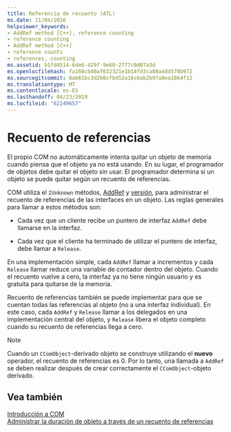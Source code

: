 ```yaml
---
title: Referencia de recuento (ATL)
ms.date: 11/04/2016
helpviewer_keywords:
- AddRef method [C++], reference counting
- reference counting
- AddRef method [C++]
- reference counts
- references, counting
ms.assetid: b1fd4514-6de6-429f-9e60-2777c0d07a3d
ms.openlocfilehash: fa160cb40af632321e1b14fd3ca88a4dd578b972
ms.sourcegitcommit: 0ab61bc3d2b6cfbd52a16c6ab2b97a8ea1864f12
ms.translationtype: MT
ms.contentlocale: es-ES
ms.lasthandoff: 04/23/2019
ms.locfileid: "62249657"
---
```

# <a name="reference-counting"></a>Recuento de referencias

El propio COM no automáticamente intenta quitar un objeto de memoria cuando piensa que el objeto ya no está usando. En su lugar, el programador de objetos debe quitar el objeto sin usar. El programador determina si un objeto se puede quitar según un recuento de referencias.

COM utiliza el `IUnknown` métodos, [AddRef](/windows/desktop/api/unknwn/nf-unknwn-iunknown-addref) y [versión](/windows/desktop/api/unknwn/nf-unknwn-iunknown-release), para administrar el recuento de referencias de las interfaces en un objeto. Las reglas generales para llamar a estos métodos son:

- Cada vez que un cliente recibe un puntero de interfaz `AddRef` debe llamarse en la interfaz.

- Cada vez que el cliente ha terminado de utilizar el puntero de interfaz, debe llamar a `Release`.

En una implementación simple, cada `AddRef` llamar a incrementos y cada `Release` llamar reduce una variable de contador dentro del objeto. Cuando el recuento vuelve a cero, la interfaz ya no tiene ningún usuario y es gratuita para quitarse de la memoria.

Recuento de referencias también se puede implementar para que se cuentan todas las referencias al objeto (no a una interfaz individual). En este caso, cada `AddRef` y `Release` llamar a los delegados en una implementación central del objeto, y `Release` libera el objeto completo cuando su recuento de referencias llega a cero.

> [!NOTE]
>  Cuando un `CComObject`-derivado objeto se construye utilizando el **nuevo** operador, el recuento de referencias es 0. Por lo tanto, una llamada a `AddRef` se deben realizar después de crear correctamente el `CComObject`-objeto derivado.

## <a name="see-also"></a>Vea también

[Introducción a COM](../atl/introduction-to-com.md)<br/>
[Administrar la duración de objeto a través de un recuento de referencias](/windows/desktop/com/managing-object-lifetimes-through-reference-counting)

